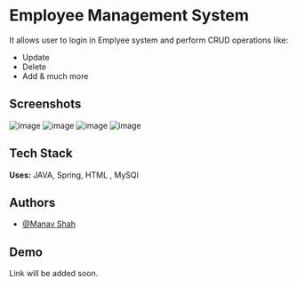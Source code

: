 # Employee Management System


It allows user to login in Emplyee system and perform CRUD operations like:

- Update
- Delete
- Add
  & much more

## Screenshots
![image](https://github.com/user-attachments/assets/ab20fc2b-8541-4bfd-acb5-1cbfd11208d1)
![image](https://github.com/user-attachments/assets/d979ab05-d121-4913-b80d-87de7488b85d)
![image](https://github.com/user-attachments/assets/6de0d1c2-7176-4947-963c-30a3cf6eef87)
![image](https://github.com/user-attachments/assets/896978fa-44e3-43d1-bc04-fce9065bb292)




## Tech Stack
**Uses:** JAVA, Spring, HTML , MySQl




## Authors

- [@Manav Shah](https://www.github.com/manavshahthgr8)


## Demo

Link will be added soon.
